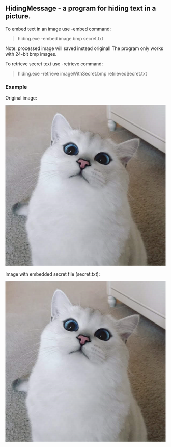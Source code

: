 ## HidingMessage - a program for hiding text in a picture.

To embed text in an image use -embed command:
> hiding.exe -embed image.bmp secret.txt 


Note: processed image will saved instead original!
The program only works with 24-bit bmp images.

To retrieve secret text use -retrieve command:
> hiding.exe -retrieve imageWithSecret.bmp retrievedSecret.txt

### Example
Original image:

 ![original image](/test/origImage.bmp)  
 
 
Image with embedded secret file (secret.txt):

 ![processed image](/test/imageWithSecret.bmp)
